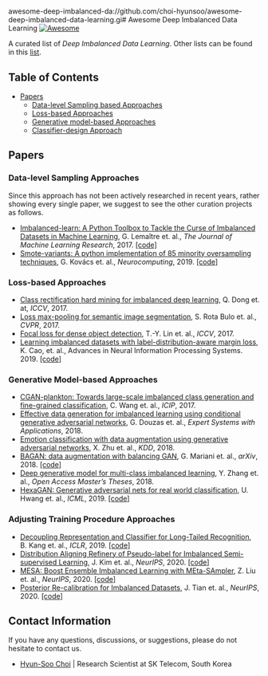 #
awesome-deep-imbalanced-da://github.com/choi-hyunsoo/awesome-deep-imbalanced-data-learning.gi# Awesome Deep Imbalanced Data Learning [![Awesome](https://cdn.rawgit.com/sindresorhus/awesome/d7305f38d29fed78fa85652e3a63e154dd8e8829/media/badge.svg)](https://github.com/sindresorhus/awesome)

A curated list of *Deep Imbalanced Data Learning*. Other lists can be found in this [list](https://github.com/sindresorhus/awesome).


## Table of Contents

- [Papers](#papers)
    - [Data-level Sampling based Approaches](#Conventional)
    - [Loss-based Approaches](#Loss)
    - [Generative model-based Approaches](#Generative)
    - [Classifier-design Approach](#Classifier)


## Papers
### Data-level Sampling Approaches
Since this approach has not been actively researched in recent years, rather showing every single paper, we suggest to see the other curation projects as follows.
- [Imbalanced-learn: A Python Toolbox to Tackle the Curse of Imbalanced Datasets in Machine Learning](https://dl.acm.org/doi/10.5555/3122009.3122026), G. Lemaître et. al., *The Journal of Machine Learning Research*, 2017. [[code]](https://github.com/scikit-learn-contrib/imbalanced-learn)
- [Smote-variants: A python implementation of 85 minority oversampling techniques](https://www.sciencedirect.com/science/article/abs/pii/S0925231219311622), G. Kovács et. al., *Neurocomputing*, 2019. [[code]](https://github.com/analyticalmindsltd/smote_variants)
 

### Loss-based Approaches
- [Class rectification hard mining for imbalanced deep learning](https://openaccess.thecvf.com/content_ICCV_2017/papers/Dong_Class_Rectification_Hard_ICCV_2017_paper.pdf), Q. Dong et. at, *ICCV*, 2017.
- [Loss max-pooling for semantic image segmentation](https://openaccess.thecvf.com/content_cvpr_2017/papers/Bulo_Loss_Max-Pooling_for_CVPR_2017_paper.pdf), S. Rota Bulo et. al., *CVPR*, 2017.
- [Focal loss for dense object detection](https://openaccess.thecvf.com/content_ICCV_2017/papers/Lin_Focal_Loss_for_ICCV_2017_paper.pdf), T.-Y. Lin et. al., *ICCV*, 2017.
- [Learning imbalanced datasets with label-distribution-aware margin loss](http://papers.neurips.cc/paper/8435-learning-imbalanced-datasets-with-label-distribution-aware-margin-loss), K. Cao, et. al., Advances in Neural Information Processing Systems. 2019. [[code]](https://github.com/kaidic/LDAM-DRW)


### Generative Model-based Approaches
- [CGAN-plankton: Towards large-scale imbalanced class generation and fine-grained classification](https://ieeexplore.ieee.org/document/8296402), C. Wang et. al., *ICIP*, 2017.
- [Effective data generation for imbalanced learning using conditional generative adversarial networks](https://dl.acm.org/doi/10.1016/j.eswa.2017.09.030), G. Douzas et. al., *Expert Systems with Applications*, 2018.
- [Emotion classification with data augmentation using generative adversarial networks](https://link.springer.com/chapter/10.1007/978-3-319-93040-4_28), X. Zhu et. al., *KDD*, 2018.
- [BAGAN: data augmentation with balancing GAN](https://arxiv.org/abs/1803.09655), G. Mariani et. al., *arXiv*, 2018. [[code]](https://github.com/IBM/BAGAN)
- [Deep generative model for multi-class imbalanced learning](https://digitalcommons.uri.edu/cgi/viewcontent.cgi?article=2258&context=theses), Y. Zhang et. al., *Open Access Master’s Theses*, 2018.
- [HexaGAN: Generative adversarial nets for real world classification](http://ailab.snu.ac.kr/wp-content/uploads/2019/05/HexaGan.pdf), U. Hwang et. al., *ICML*, 2019. [[code]](https://github.com/shinyflight/HexaGAN)


### Adjusting Training Procedure Approaches
- [Decoupling Representation and Classifier for Long-Tailed Recognition](https://arxiv.org/pdf/1910.09217.pdf), B. Kang et. al., *ICLR*, 2019. [[code]](https://github.com/facebookresearch/classifier-balancing)
- [Distribution Aligning Refinery of Pseudo-label for Imbalanced Semi-supervised Learning](https://papers.nips.cc/paper/2020/file/a7968b4339a1b85b7dbdb362dc44f9c4-Paper.pdf), J. Kim et. al., *NeurIPS*, 2020. [[code]](https://github.com/bbuing9/DARP)
- [MESA: Boost Ensemble Imbalanced Learning with MEta-SAmpler](https://papers.nips.cc/paper/2020/file/a64bd53139f71961c5c31a9af03d775e-Paper.pdf), Z. Liu et. al., *NeurIPS*, 2020. [[code]](https://github.com/ZhiningLiu1998/mesa)
- [Posterior Re-calibration for Imbalanced Datasets](https://papers.nips.cc/paper/2020/file/5ca359ab1e9e3b9c478459944a2d9ca5-Paper.pdf), J. Tian et. al., *NeurIPS*, 2020. [[code]](https://github.com/GT-RIPL/UNO-IC.git)


## Contact Information

If you have any questions, discussions, or suggestions, please do not hesitate to contact us.
- [Hyun-Soo Choi](https://github.com/choi-hyunsoo) | Research Scientist at SK Telecom, South Korea
